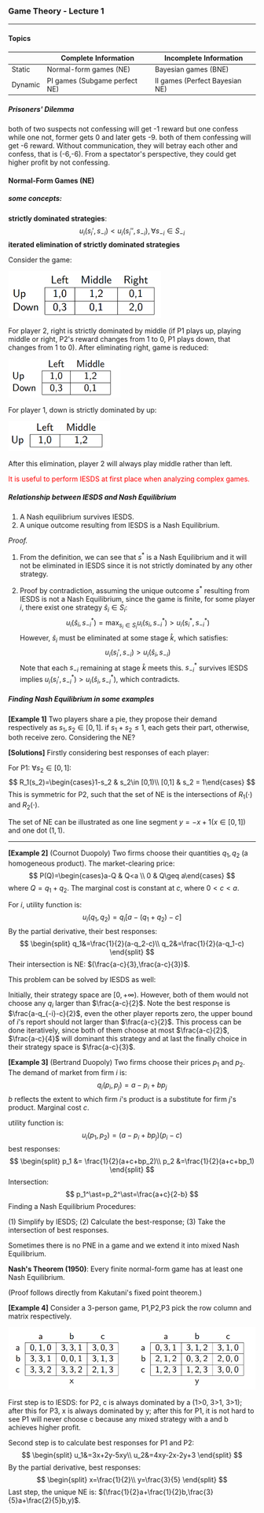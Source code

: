 ### Game Theory - Lecture 1

---

#### Topics

|         | Complete Information          | Incomplete Information         |
| ------- | ----------------------------- | ------------------------------ |
| Static  | Normal-form games (NE)        | Bayesian games (BNE)           |
| Dynamic | PI games (Subgame perfect NE) | II games (Perfect Bayesian NE) |

##### Prisoners' Dilemma

both of two suspects not confessing will get -1 reward but one confess while one not, former gets 0 and later gets -9. both of them confessing will get -6 reward. Without communication, they will betray each other and confess, that is (-6,-6). From a spectator's perspective, they could get higher profit by not confessing. 

#### Normal-Form Games (NE)

##### some concepts: 

**strictly dominated strategies**: 
$$
u_i(s_i',s_{-i})<u_i(s_i'',s_{-i}),\forall s_{-i}\in S_{-i}
$$
**iterated elimination of strictly dominated strategies**

Consider the game:

<img src="..\Pictures\l1-1.png" alt="example1" style="zoom:50%;" />

For player 2, right is strictly dominated by middle (if P1 plays up, playing middle or right, P2's reward changes from 1 to 0, P1 plays down, that changes from 1 to 0). After eliminating right, game is reduced:

<img src="..\Pictures\l1-2.png" style="zoom: 50%;" />

For player 1, down is strictly dominated by up:

<img src="..\Pictures\l1-3.png" alt="example1" style="zoom:70%;" />

After this elimination, player 2 will always play middle rather than left.

<font color=red>It is useful to perform IESDS at first place when analyzing complex games.</font>

##### Relationship between IESDS and Nash Equilibrium

1. A Nash equilibrium survives IESDS.
2. A unique outcome resulting from IESDS is a Nash Equilibrium.

*Proof.* 

1. From the definition, we can see that $s^\ast$ is a Nash Equilibrium and it will not be eliminated in IESDS since it is not strictly dominated by any other strategy.

2. Proof by  contradiction, assuming the unique outcome $s^\ast$ resulting from IESDS is not a Nash Equilibrium, since the game is finite, for some player $i$, there exist one strategy $\hat{s}_i\in S_i$: 
   $$
   u_i(\hat{s}_i,s^\ast_{-i})=\max_{s_i\in S_i} u_i(s_i,s^\ast_{-i})>u_i(s^\ast_i,s^\ast_{-i})
   $$
   However, $\hat{s}_{i}$ must be eliminated at some stage $\hat{k}$, which satisfies:
   $$
   u_i(s_i',s_{-i})> u_i(\hat{s}_i,s_{-i})
   $$
   Note that each $s_{-i}$ remaining at stage $\hat{k}$ meets this. $s^\ast_{-i}$ survives IESDS implies $u_i(s_i',s^\ast_{-i})>u_{i}(\hat{s}_i,s^\ast_{-i})$, which contradicts.

##### Finding Nash Equilibrium in some examples

**[Example 1]** Two players share a pie, they propose their demand respectively as $s_1,s_2\in [0,1]$. if $s_1+s_2\leq 1$, each gets their part, otherwise, both receive zero. Considering the NE?

**[Solutions]** Firstly considering best responses of each player:

For P1: $\forall s_2\in [0,1]$:
$$
R_1(s_2)=\begin{cases}1-s_2 & s_2\in [0,1)\\ [0,1] & s_2 = 1\end{cases}
$$
This is symmetric for P2, such that the set of NE is the intersections of $R_1(\cdot)$ and $R_2(\cdot)$.

The set of NE can be illustrated as one line segment $y=-x+1(x\in [0,1])$ and one dot $(1,1)$.

----

**[Example 2]** (Cournot Duopoly) Two firms choose their quantities $q_1,q_2$ (a homogeneous product). The market-clearing price:
$$
P(Q)=\begin{cases}a-Q & Q<a \\ 0 & Q\geq a\end{cases}
$$
where $Q=q_1+q_2$. The marginal cost is constant at $c$, where $0<c<a$.

For $i$, utility function is:
$$
u_i(q_1,q_2)=q_i[a-(q_1+q_2)-c]
$$
By the partial derivative, their best responses:
$$
\begin{split}
q_1&=\frac{1}{2}(a-q_2-c)\\
q_2&=\frac{1}{2}(a-q_1-c)
\end{split}
$$
Their intersection is NE: $(\frac{a-c}{3},\frac{a-c}{3})$.

This problem can be solved by IESDS as well:

Initially, their strategy space are $[0,+\infty)$. However, both of them would not choose any $q_i$ larger than $\frac{a-c}{2}$. Note the best response is $\frac{a-q_{-i}-c}{2}$, even the other player reports zero, the upper bound of $i$'s report should not larger than $\frac{a-c}{2}$. This process can be done iteratively, since both of them choose at most $\frac{a-c}{2}$, $\frac{a-c}{4}$ will dominant this strategy and at last the finally choice in their strategy space is $\frac{a-c}{3}$.

**[Example 3]** (Bertrand Duopoly) Two firms choose their prices $p_1$ and $p_2$. The demand of market from firm $i$ is:
$$
q_i(p_i,p_j)=a-p_i+bp_j
$$
$b$ reflects the extent to which firm $i$'s product is a substitute for firm $j$'s product. Marginal cost $c$.

utility function is:
$$
u_i(p_1,p_2)=(a-p_i+bp_j)(p_i-c)
$$
best responses:
$$
\begin{split}
p_1 &= \frac{1}{2}(a+c+bp_2)\\
p_2 &=\frac{1}{2}(a+c+bp_1)
\end{split}
$$
Intersection:
$$
p_1^\ast=p_2^\ast=\frac{a+c}{2-b}
$$
Finding a Nash Equilibrium Procedures:

(1) Simplify by IESDS; (2) Calculate the best-response; (3) Take the intersection of best responses.

Sometimes there is no PNE in a game and we extend it into mixed Nash Equilibrium.

**Nash's Theorem (1950)**: Every finite normal-form game has at least one Nash Equilibrium.

(Proof follows directly from Kakutani's fixed point theorem.)

**[Example 4]** Consider a 3-person game, P1,P2,P3 pick the row column and matrix respectively.

<img src="..\Pictures\l1-4.png" style="zoom:67%;" />

First step is to IESDS: for P2, c is always dominated by a (1>0, 3>1, 3>1); after this for P3, x is always dominated by y; after this for P1, it is not hard to see P1 will never choose c because any mixed strategy with a and b achieves higher profit. 

Second step is to calculate best responses for P1 and P2:
$$
\begin{split}
u_1&=3x+2y-5xy\\
u_2&=4xy-2x-2y+3
\end{split}
$$
By the partial derivative, best responses:
$$
\begin{split}
x=\frac{1}{2}\\
y=\frac{3}{5}
\end{split}
$$
Last step, the unique NE is: $(\frac{1}{2}a+\frac{1}{2}b,\frac{3}{5}a+\frac{2}{5}b,y)$.



